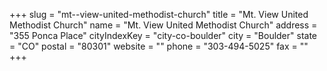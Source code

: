 +++
slug = "mt--view-united-methodist-church"
title = "Mt. View United Methodist Church"
name = "Mt. View United Methodist Church"
address = "355 Ponca Place"
cityIndexKey = "city-co-boulder"
city = "Boulder"
state = "CO"
postal = "80301"
website = ""
phone = "303-494-5025"
fax = ""
+++
